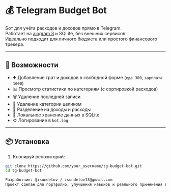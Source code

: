# 💰 Telegram Budget Bot

Бот для учёта расходов и доходов прямо в Telegram.  
Работает на [aiogram 3](https://docs.aiogram.dev/) и SQLite, без внешних сервисов.  
Идеально подходит для личного бюджета или простого финансового трекера.

---

## 🚀 Возможности

- ➕ Добавление трат и доходов в свободной форме (`еда 300`, `зарплата 1000`)
- 📊 Просмотр статистики по категориям (с сортировкой расходов)
- 🗑 Удаление последней записи
- 🧹 Удаление категории целиком
- 🧠 Разделение на доходы и расходы
- 💾 Локальное хранение данных в SQLite
- ⚙️ Логирование в `bot.log`

---

## 📦 Установка

1. Клонируй репозиторий:

```bash
git clone https://github.com/your_username/tg-budget-bot.git
cd tg-budget-bot

Разработчик: @isundetov / isundetov13@gmail.com
Проект сделан для портфолио, улучшения навыков и реального применения в жизни.